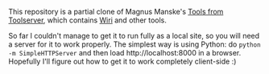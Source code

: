 This repository is a partial clone of Magnus Manske's 
[Tools from Toolserver](https://bitbucket.org/magnusmanske/magnus-toolserver/),
which contains [Wiri](https://tools.wmflabs.org/magnus-toolserver/thetalkpage/) and other tools.

So far I couldn't manage to get it to run fully as a local site,
so you will need a server for it to work properly.
The simplest way is using Python: do `python -m SimpleHTTPServer`
and then load http://localhost:8000 in a browser.
Hopefully I'll figure out how to get it to work completely client-side :)